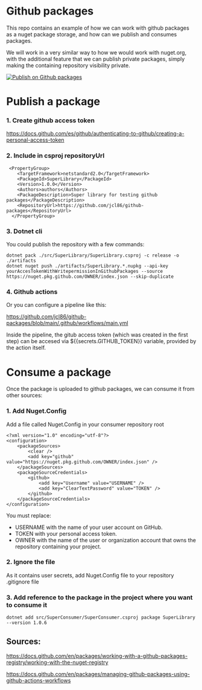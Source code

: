 # Github packages

This repo contains an example of how we can work with github packages as a nuget package storage, and how can we publish and consumes packages.

We will work in a very similar way to how we would work with nuget.org, with the additional feature that we can publish private packages, simply making the containing repository visibility private.

[![Publish on Github packages](https://github.com/jcl86/github-packages/actions/workflows/main.yml/badge.svg)](https://github.com/jcl86/github-packages/actions/workflows/main.yml)

# Publish a package

### 1. Create github access token

https://docs.github.com/es/github/authenticating-to-github/creating-a-personal-access-token

### 2. Include in csproj repositoryUrl

````
 <PropertyGroup>
    <TargetFramework>netstandard2.0</TargetFramework>
    <PackageId>SuperLibrary</PackageId>
    <Version>1.0.0</Version>
    <Authors>authors</Authors>
    <PackageDescription>Super library for testing github packages</PackageDescription>
    <RepositoryUrl>https://github.com/jcl86/github-packages</RepositoryUrl>
  </PropertyGroup>
````

### 3. Dotnet cli

You could publish the repository with a few commands:

````
dotnet pack ./src/SuperLibrary/SuperLibrary.csproj -c release -o ./artifacts
dotnet nuget push ./artifacts/SuperLibrary.*.nupkg --api-key yourAccesTokenWithWritepermissionInGithubPackages --source https://nuget.pkg.github.com/OWNER/index.json --skip-duplicate
````
### 4. Github actions

Or you can configure a pipeline like this:

https://github.com/jcl86/github-packages/blob/main/.github/workflows/main.yml

Inside the pipeline, the gitub access token (which was created in the first step) can be accesed via ${{secrets.GITHUB_TOKEN}} variable, provided by the action itself.


# Consume a package

Once the package is uploaded to github packages, we can consume it from other sources:

### 1. Add Nuget.Config

Add a file called Nuget.Config in your consumer repository root

````
<?xml version="1.0" encoding="utf-8"?>
<configuration>
    <packageSources>
        <clear />
        <add key="github" value="https://nuget.pkg.github.com/OWNER/index.json" />
    </packageSources>
    <packageSourceCredentials>
        <github>
            <add key="Username" value="USERNAME" />
            <add key="ClearTextPassword" value="TOKEN" />
        </github>
    </packageSourceCredentials>
</configuration>
````
You must replace:

- USERNAME with the name of your user account on GitHub.
- TOKEN with your personal access token.
- OWNER with the name of the user or organization account that owns the repository containing your project.

### 2. Ignore the file

As it contains user secrets, add Nuget.Config file to your repository .gitignore file

### 3. Add reference to the package in the project where you want to consume it

````
dotnet add src/SuperConsumer/SuperConsumer.csproj package SuperLibrary --version 1.0.6
````


## Sources:

https://docs.github.com/en/packages/working-with-a-github-packages-registry/working-with-the-nuget-registry

https://docs.github.com/en/packages/managing-github-packages-using-github-actions-workflows